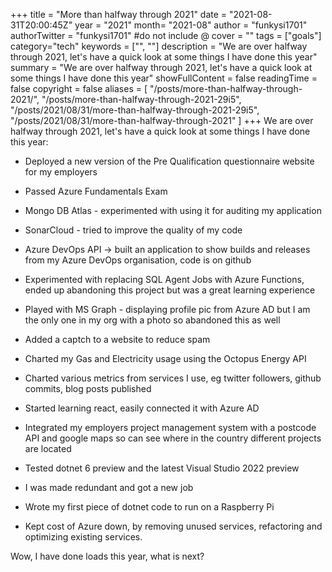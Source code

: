 +++
title = "More than halfway through 2021"
date = "2021-08-31T20:00:45Z"
year = "2021"
month= "2021-08"
author = "funkysi1701"
authorTwitter = "funkysi1701" #do not include @
cover = ""
tags = ["goals"]
category="tech"
keywords = ["", ""]
description = "We are over halfway through 2021, let's have a quick look at some things I have done this year"
summary = "We are over halfway through 2021, let's have a quick look at some things I have done this year"
showFullContent = false
readingTime = false
copyright = false
aliases = [
    "/posts/more-than-halfway-through-2021/",
    "/posts/more-than-halfway-through-2021-29i5",
    "/posts/2021/08/31/more-than-halfway-through-2021-29i5",
    "/posts/2021/08/31/more-than-halfway-through-2021"
]
+++
We are over halfway through 2021, let's have a quick look at some things I have done this year:

- Deployed a new version of the Pre Qualification questionnaire website for my employers 

- Passed Azure Fundamentals Exam

- Mongo DB Atlas - experimented with using it for auditing my application

- SonarCloud - tried to improve the quality of my code

- Azure DevOps API -> built an application to show builds and releases from my Azure DevOps organisation, code is on github

- Experimented with replacing SQL Agent Jobs with Azure Functions, ended up abandoning this project but was a great learning experience

- Played with MS Graph - displaying profile pic from Azure AD but I am the only one in my org with a photo so abandoned this as well

- Added a captch to a website to reduce spam

- Charted my Gas and Electricity usage using the Octopus Energy API

- Charted various metrics from services I use, eg twitter followers, github commits, blog posts published

- Started learning react, easily connected it with Azure AD

- Integrated my employers project management system with a postcode API and google maps so can see where in the country different projects are located

- Tested dotnet 6 preview and the latest Visual Studio 2022 preview

- I was made redundant and got a new job

- Wrote my first piece of dotnet code to run on a Raspberry Pi

- Kept cost of Azure down, by removing unused services, refactoring and optimizing existing services.

Wow, I have done loads this year, what is next?